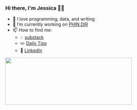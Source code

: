 ### Hi there, I'm Jessica 👋🏽


- 🌱 I love programming, data, and writing
- 🔭 I’m currently working on [PHIN DIR](https://www.cdc.gov/phin/tools/phindir/index.html)
- 📫 How to find me: 
  - :bulb: [substack](https://maple.substack.com/p/coming-soon?showWelcome=true)
  - :pencil2: [Daily Tips](https://mathdatasimplified.com/)
  - :office: [LinkedIn](https://www.linkedin.com/in/jessmaple/)




<a href="https://github.com/anuraghazra/github-readme-stats">
  <img align="center" src="https://github-readme-stats.vercel.app/api?username=jessmaple&show_icons=true&theme=tokyonight" width="400" height="150"/>
</a>
